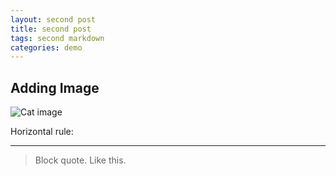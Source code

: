 ```yaml
---
layout: second post
title: second post
tags: second markdown
categories: demo
---
```


## Adding Image

![Cat image](https://upload.wikimedia.org/wikipedia/commons/thumb/b/b1/VAN_CAT.png/480px-VAN_CAT.png)

Horizontal rule:

------------

> Block quote.
> Like this.



